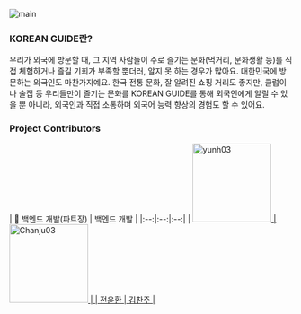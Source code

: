 ![main](https://github.com/koreanguide/assets/blob/main/Group%202513.jpg?raw=true)

### KOREAN GUIDE란?
우리가 외국에 방문할 때, 그 지역 사람들이 주로 즐기는 문화(먹거리, 문화생활 등)를 직접 체험하거나 즐길 기회가 부족할 뿐더러, 알지 못 하는 경우가 많아요. 대한민국에 방문하는 외국인도 마찬가지예요.
한국 전통 문화, 잘 알려진 쇼핑 거리도 좋지만, 클럽이나 술집 등 우리들만이 즐기는 문화를 KOREAN GUIDE를 통해 외국인에게 알릴 수 있을 뿐 아니라, 외국인과 직접 소통하며 외국어 능력 향상의 경험도 할 수 있어요.

### Project Contributors
| 👑 백엔드 개발(파트장) | 백엔드 개발 |
|:--:|:--:|:--:|
| <a href="https://github.com/yunh03"><img src="https://avatars.githubusercontent.com/u/57185499?v=4" width="140px;" alt="yunh03"/> | <a href="https://github.com/Chanju03"><img src="https://avatars.githubusercontent.com/u/129511216?v=4" width="140px;" alt="Chanju03"/>  |
| 전윤환 | 김찬주 |
